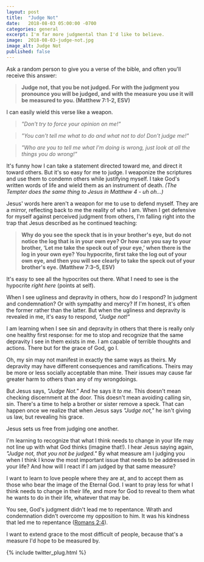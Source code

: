 ```yaml
---
layout: post
title:  "Judge Not"
date:   2018-08-03 05:00:00 -0700
categories: general
excerpt: I'm far more judgmental than I'd like to believe.
image:  2018-08-03-judge-not.jpg
image_alt: Judge Not
published: false
---
```


Ask a random person to give you a verse of the bible, and often you'll receive this answer: 

> **Judge not, that you be not judged. For with the judgment you pronounce you will be judged, and with the measure you use it will be measured to you. (Matthew 7:1-2, ESV)**

I can easily wield this verse like a weapon. 

> *"Don't try to force your opinion on me!"* 

> *"You can't tell me what to do and what not to do! Don't judge me!"* 

> *"Who are you to tell me what I'm doing is wrong, just look at all the things you do wrong!"*

It's funny how I can take a statement directed toward me, and direct it toward others. But it's so easy for me to judge. I weaponize the scriptures and use them to condemn others while justifying myself. I take God's written words of life and wield them as an instrument of death. *(The Tempter does the same thing to Jesus in Matthew 4 - uh oh...)*

Jesus' words here aren't a weapon for me to use to defend myself. They are a mirror, reflecting back to me the reality of who I am. When I get defensive for myself against perceived judgment from others, I'm falling right into the trap that Jesus described as he continued teaching:

> **Why do you see the speck that is in your brother's eye, but do not notice the log that is in your own eye? Or how can you say to your brother, ‘Let me take the speck out of your eye,’ when there is the log in your own eye? You hypocrite, first take the log out of your own eye, and then you will see clearly to take the speck out of your brother's eye. (Matthew 7:3–5, ESV)**

It's easy to see all the hypocrites out there. What I need to see is the hypocrite *right here* (points at self).

When I see ugliness and depravity in others, how do I respond? In judgment and condemnation? Or with sympathy and mercy? If I'm honest, it's often the former rather than the latter. But when the ugliness and depravity is revealed in me, it's easy to respond, *"Judge not!"*

I am learning when I see sin and depravity in others that there is really only one healthy first response: for me to stop and recognize that the same depravity I see in them exists in me. I am capable of terrible thoughts and actions. There but for the grace of God, go I.

Oh, my sin may not manifest in exactly the same ways as theirs. My depravity may have different consequences and ramifications. Theirs may be more or less socially acceptable than mine. Their issues may cause far greater harm to others than any of my wrongdoings. 

But Jesus says, *"Judge Not."* And he says it *to me*. This doesn't mean checking discernment at the door. This doesn't mean avoiding calling sin, sin. There's a time to help a brother or sister remove a speck. That can happen once we realize that when Jesus says *"Judge not,"* he isn't giving us law, but revealing his grace.

Jesus sets us free from judging one another.

I'm learning to recognize that what I think needs to change in your life may not line up with what God thinks (imagine that!). I hear Jesus saying again, *"Judge not, that you not be judged."* By what measure am I judging you when I think I know the most important issue that needs to be addressed in your life? And how will I react if I am judged by that same measure?

I want to learn to love people where they are at, and to accept them as those who bear the image of the Eternal God. I want to pray less for what I think needs to change in their life, and more for God to reveal to them what he wants to do in their life, whatever that may be.

You see, God's judgment didn't lead me to repentance. Wrath and condemnation didn't overcome my opposition to him. It was his kindness that led me to repentance ([Romans 2:4](https://www.biblegateway.com/passage/?search=Romans+2%3A4&version=ESV)).

I want to extend grace to the most difficult of people, because that's a measure I'd hope to be measured by.

{% include twitter_plug.html %}